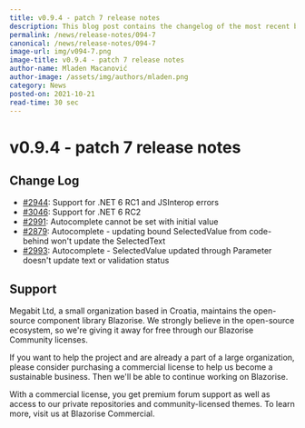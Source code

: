 ```yaml
---
title: v0.9.4 - patch 7 release notes
description: This blog post contains the changelog of the most recent bug fixes included in the Blazorise v0.9.4.7 release.
permalink: /news/release-notes/094-7
canonical: /news/release-notes/094-7
image-url: img/v094-7.png
image-title: v0.9.4 - patch 7 release notes
author-name: Mladen Macanović
author-image: /assets/img/authors/mladen.png
category: News
posted-on: 2021-10-21
read-time: 30 sec
---
```


# v0.9.4 - patch 7 release notes

## Change Log

- [#2944](https://github.com/Megabit/Blazorise/issues/2944): Support for .NET 6 RC1 and JSInterop errors
- [#3046](https://github.com/Megabit/Blazorise/issues/3046): Support for .NET 6 RC2
- [#2991](https://github.com/Megabit/Blazorise/issues/2991): Autocomplete cannot be set with initial value
- [#2879](https://github.com/Megabit/Blazorise/issues/2879): Autocomplete - updating bound SelectedValue from code-behind won't update the SelectedText
- [#2993](https://github.com/Megabit/Blazorise/issues/2993): Autocomplete - SelectedValue updated through Parameter doesn't update text or validation status

## Support

Megabit Ltd, a small organization based in Croatia, maintains the open-source component library Blazorise. We strongly believe in the open-source ecosystem, so we're giving it away for free through our Blazorise Community licenses.

If you want to help the project and are already a part of a large organization, please consider purchasing a commercial license to help us become a sustainable business. Then we'll be able to continue working on Blazorise.

With a commercial license, you get premium forum support as well as access to our private repositories and community-licensed themes. To learn more, visit us at Blazorise Commercial.
